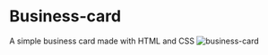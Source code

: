# Business-card
A simple business card made with HTML and CSS
![business-card](https://github.com/Dannydcodewriter/Business-card/assets/95192213/6f75f6a0-27a7-4ba0-83d6-3344660fe4da)
